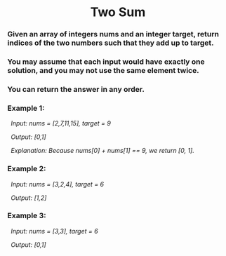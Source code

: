 <h1 align = "center"> Two Sum </h1>

### Given an array of integers nums and an integer target, return indices of the two numbers such that they add up to target. ###

### You may assume that each input would have exactly one solution, and you may not use the same element twice. ###

### You can return the answer in any order. ###

### **Example 1:** ###

&nbsp; _Input: nums = [2,7,11,15], target = 9_
  
&nbsp; _Output: [0,1]_
  
&nbsp; _Explanation: Because nums[0] + nums[1] == 9, we return [0, 1]._
  
### **Example 2:** ###

&nbsp; _Input: nums = [3,2,4], target = 6_
  
&nbsp; _Output: [1,2]_
  
### **Example 3:** ###

&nbsp; _Input: nums = [3,3], target = 6_
  
&nbsp; _Output: [0,1]_
